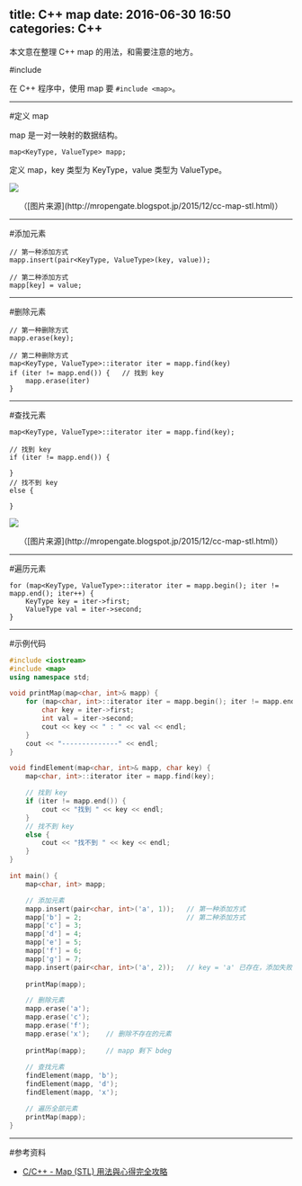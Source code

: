 title: C++ map
date: 2016-06-30 16:50
categories: C++
---

本文意在整理 C++ map 的用法，和需要注意的地方。

<!--- more --->

#include

在 C++ 程序中，使用 map 要 `#include <map>`。

---

#定义 map

map 是一对一映射的数据结构。

    map<KeyType, ValueType> mapp;

定义 map，key 类型为 KeyType，value 类型为 ValueType。

![](/images/c++/map/map-structure.png)

<center>（[图片来源](http://mropengate.blogspot.jp/2015/12/cc-map-stl.html)）</center>

---

#添加元素

```
// 第一种添加方式
mapp.insert(pair<KeyType, ValueType>(key, value));

// 第二种添加方式
mapp[key] = value;
```

---

#删除元素

```
// 第一种删除方式
mapp.erase(key);

// 第二种删除方式
map<KeyType, ValueType>::iterator iter = mapp.find(key)
if (iter != mapp.end()) {   // 找到 key
    mapp.erase(iter)
}
```

---

#查找元素

```
map<KeyType, ValueType>::iterator iter = mapp.find(key);

// 找到 key
if (iter != mapp.end()) {

}
// 找不到 key
else {

}
```

![](/images/c++/map/map-iter.png)

<center>（[图片来源](http://mropengate.blogspot.jp/2015/12/cc-map-stl.html)）</center>

---

#遍历元素

```
for (map<KeyType, ValueType>::iterator iter = mapp.begin(); iter != mapp.end(); iter++) {
    KeyType key = iter->first;
    ValueType val = iter->second;
}
```

---

#示例代码

```cpp
#include <iostream>
#include <map>
using namespace std;

void printMap(map<char, int>& mapp) {
    for (map<char, int>::iterator iter = mapp.begin(); iter != mapp.end(); iter++) {
        char key = iter->first;
        int val = iter->second;
        cout << key << " : " << val << endl;
    }
    cout << "--------------" << endl;
}

void findElement(map<char, int>& mapp, char key) {
    map<char, int>::iterator iter = mapp.find(key);

    // 找到 key
    if (iter != mapp.end()) {
        cout << "找到 " << key << endl;
    }
    // 找不到 key
    else {
        cout << "找不到 " << key << endl;
    }
}

int main() {
    map<char, int> mapp;

    // 添加元素
    mapp.insert(pair<char, int>('a', 1));   // 第一种添加方式
    mapp['b'] = 2;                          // 第二种添加方式
    mapp['c'] = 3;
    mapp['d'] = 4;
    mapp['e'] = 5;
    mapp['f'] = 6;
    mapp['g'] = 7;
    mapp.insert(pair<char, int>('a', 2));   // key = 'a' 已存在，添加失败，不会覆盖
   
    printMap(mapp);

    // 删除元素
    mapp.erase('a');
    mapp.erase('c');
    mapp.erase('f');
    mapp.erase('x');    // 删除不存在的元素
    
    printMap(mapp);     // mapp 剩下 bdeg
    
    // 查找元素
    findElement(mapp, 'b');
    findElement(mapp, 'd');
    findElement(mapp, 'x');

    // 遍历全部元素
    printMap(mapp);
}
```

---

#参考资料

* [C/C++ - Map (STL) 用法與心得完全攻略](http://mropengate.blogspot.jp/2015/12/cc-map-stl.html)
